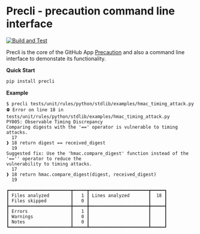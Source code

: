 # Precli - precaution command line interface

[![Build and Test](https://github.com/securesauce/precli/actions/workflows/unit-test.yml/badge.svg?branch=main)](https://github.com/securesauce/precli/actions/workflows/unit-test.yml)

Precli is the core of the GitHub App [Precaution](https://github.com/marketplace/precaution) and also a command line interface to demonstate its functionality.

**Quick Start**
```bash
pip install precli
```

**Example**

```
$ precli tests/unit/rules/python/stdlib/examples/hmac_timing_attack.py
⛔️ Error on line 18 in tests/unit/rules/python/stdlib/examples/hmac_timing_attack.py
PY005: Observable Timing Discrepancy
Comparing digests with the '==' operator is vulnerable to timing attacks.
  17                                                                                                   
❱ 18 return digest == received_digest                                                                  
  19                                                                                                   
Suggested fix: Use the 'hmac.compare_digest' function instead of the '=='' operator to reduce the 
vulnerability to timing attacks.
  17                                                                                                   
❱ 18 return hmac.compare_digest(digest, received_digest)                                               
  19                                                                                                   

┏━━━━━━━━━━━━━━━━━━━━━━━┳━━━━━┳━━━━━━━━━━━━━━━━━━━━━━┳━━━━━┓
┃ Files analyzed        ┃   1 ┃ Lines analyzed       ┃  18 ┃
┃ Files skipped         ┃   0 ┃                      ┃     ┃
┣━━━━━━━━━━━━━━━━━━━━━━━╋━━━━━╋━━━━━━━━━━━━━━━━━━━━━━╋━━━━━┫
┃ Errors                ┃   1 ┃                      ┃     ┃
┃ Warnings              ┃   0 ┃                      ┃     ┃
┃ Notes                 ┃   0 ┃                      ┃     ┃
┗━━━━━━━━━━━━━━━━━━━━━━━┻━━━━━┻━━━━━━━━━━━━━━━━━━━━━━┻━━━━━┛
```
